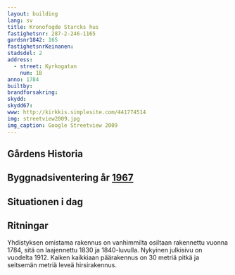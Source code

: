 ```yaml
---
layout: building
lang: sv
title: Kronofogde Starcks hus
fastighetsnr: 287-2-246-1165
gardsnr1842: 165
fastighetsnrKeinanen:
stadsdel: 2
address:
  - street: Kyrkogatan
    num: 1B
anno: 1784
builtby:
brandforsakring:
skydd:
skydd67:
www: http://kirkkis.simplesite.com/441774514
img: streetview2009.jpg
img_caption: Google Streetview 2009
---
```

## Gårdens Historia


## Byggnadsiventering år <a href="/sources/keinanen_karki.pdf">1967</a>


## Situationen i dag

## Ritningar
Yhdistyksen omistama rakennus on vanhimmilta osiltaan rakennettu vuonna 1784, sitä on laajennettu 1830 ja 1840-luvulla. Nykyinen julkisivu on vuodelta 1912. Kaiken kaikkiaan päärakennus on 30 metriä pitkä ja seitsemän metriä leveä hirsirakennus.
